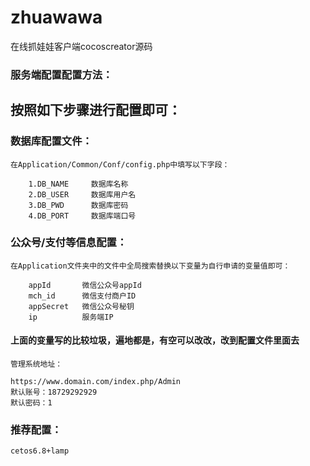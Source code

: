 # zhuawawa
在线抓娃娃客户端cocoscreator源码
### 服务端配置配置方法：

## 按照如下步骤进行配置即可：

### 数据库配置文件：
    在Application/Common/Conf/config.php中填写以下字段：
```
    1.DB_NAME     数据库名称
    2.DB_USER     数据库用户名
    3.DB_PWD      数据库密码
    4.DB_PORT     数据库端口号
```

### 公众号/支付等信息配置：
    在Application文件夹中的文件中全局搜索替换以下变量为自行申请的变量值即可：
```
    appId       微信公众号appId 
    mch_id      微信支付商户ID
    appSecret   微信公众号秘钥
    ip          服务端IP
```
#### 上面的变量写的比较垃圾，遍地都是，有空可以改改，改到配置文件里面去
    管理系统地址：
```
https://www.domain.com/index.php/Admin
默认账号：18729292929
默认密码：1
```
### 推荐配置：
```
cetos6.8+lamp
```
